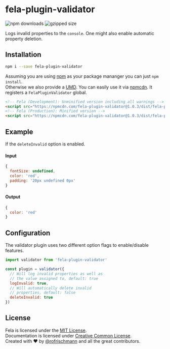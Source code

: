 # fela-plugin-validator


<img alt="npm downloads" src="https://img.shields.io/npm/dm/fela-plugin-validator.svg">
<img alt="gzipped size" src="https://img.shields.io/badge/gzipped-0.57kb-brightgreen.svg">

Logs invalid properties to the `console`. One might also enable automatic property deletion.

## Installation
```sh
npm i --save fela-plugin-validator
```
Assuming you are using [npm](https://www.npmjs.com) as your package mananger you can just `npm install`.<br>
Otherwise we also provide a [UMD](https://github.com/umdjs/umd). You can easily use it via [npmcdn](https://npmcdn.com/). It registers a `FelaPluginValidator` global.
```HTML
<!-- Fela (Development): Unminified version including all warnings -->
<script src="https://npmcdn.com/fela-plugin-validator@1.0.3/dist/fela-plugin-validator.js"></script>
<!-- Fela (Production): Minified version -->
<script src="https://npmcdn.com/fela-plugin-validator@1.0.3/dist/fela-plugin-validator.min.js"></script>
```

## Example
If the `deleteInvalid` option is enabled.

#### Input
```javascript
{
  fontSize: undefined,
  color: 'red',
  padding: '20px undefined 0px'
}
```

#### Output
```javascript
{
  color: 'red'
}
```

## Configuration
The validator plugin uses two different option flags to enable/disable features.

```javascript
import validator from 'fela-plugin-validator'

const plugin = validator({
  // Will log invalid properties as well as
  // the value assigned to, default: true
  logInvalid: true,
  // Will automatically delete invalid
  // properties, default: false
  deleteInvalid: true
})
```


## License
Fela is licensed under the [MIT License](http://opensource.org/licenses/MIT).<br>
Documentation is licensed under [Creative Common License](http://creativecommons.org/licenses/by/4.0/).<br>
Created with ♥ by [@rofrischmann](http://rofrischmann.de) and all the great contributors.
